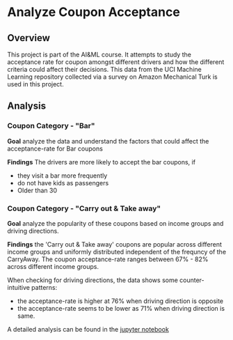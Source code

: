 # Analyze Coupon Acceptance

## Overview
This project is part of the AI&ML course. It attempts to study the acceptance rate for coupon amongst different drivers and how the different criteria could affect their decisions.
This data from the UCI Machine Learning repository collected via a survey on Amazon Mechanical Turk is used in this project. 

## Analysis
### Coupon Category - "Bar"
**Goal**
analyze the data and understand the factors that could affect the acceptance-rate for Bar coupons

**Findings**
The drivers are more likely to accept the bar coupons, if
- they visit a bar more frequently
- do not have kids as passengers
- Older than 30

### Coupon Category - "Carry out & Take away"
**Goal**
analyze the popularity of these coupons based on income groups and driving directions.

**Findings**
the 'Carry out & Take away' coupons are popular across different income groups and uniformly distributed independent of the frequncy of the CarryAway. The coupon acceptance-rate ranges between 67% - 82% across different income groups.

When checking for driving directions, the data shows some counter-intuitive patterns:
- the acceptance-rate is higher at 76% when driving direction is opposite
- the acceptance-rate seems to be lower as 71% when driving direction is same.

A detailed analysis can be found in the [jupyter notebook](https://github.com/KBPratap/ai_ml_coupon_acceptance/blob/main/prompt.ipynb)